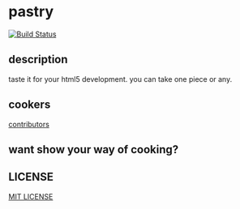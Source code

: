 # pastry

[![Build Status](https://travis-ci.org/leungwensen/pastry.png)](https://travis-ci.org/leungwensen/pastry)


## description

taste it for your html5 development. you can take one piece or any.

## cookers

[contributors](https://github.com/leungwensen/pastry/graphs/contributors)

## want show your way of cooking?


## LICENSE

[MIT LICENSE](https://github.com/leungwensen/pastry/blob/master/LICENSE.md)
